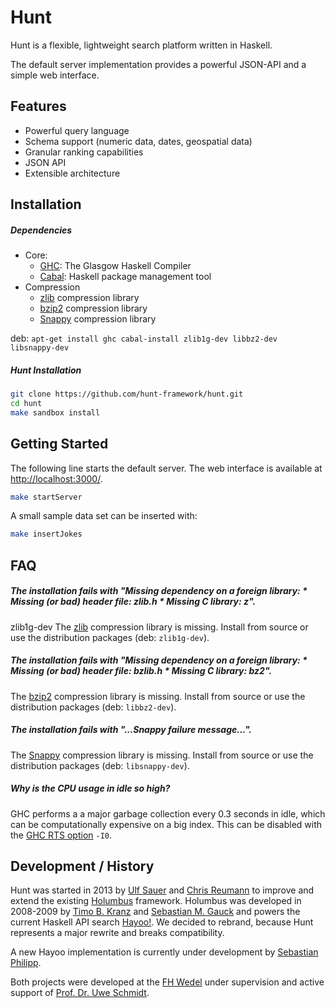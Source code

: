 Hunt
====

Hunt is a flexible, lightweight search platform written in Haskell.

The default server implementation provides a powerful JSON-API and a simple web interface.

Features
----

- Powerful query language
- Schema support (numeric data, dates, geospatial data)
- Granular ranking capabilities
- JSON API
- Extensible architecture


Installation
----

##### Dependencies

- Core:
  - [GHC](https://www.haskell.org/ghc/): The Glasgow Haskell Compiler
  - [Cabal](http://www.haskell.org/cabal/): Haskell package management tool
- Compression
  - [zlib][zlib] compression library
  - [bzip2][bzip] compression library
  - [Snappy][snappy] compression library

deb: `apt-get install ghc cabal-install zlib1g-dev libbz2-dev libsnappy-dev`

##### Hunt Installation

```bash
git clone https://github.com/hunt-framework/hunt.git
cd hunt
make sandbox install
```

Getting Started
----

The following line starts the default server.
The web interface is available at [http://localhost:3000/](http://localhost:3000/).

```bash
make startServer
```

A small sample data set can be inserted with:

```bash
make insertJokes
```


FAQ
----

##### The installation fails with "Missing dependency on a foreign library: * Missing (or bad) header file: zlib.h * Missing C library: z".
zlib1g-dev
The [zlib][zlib] compression library is missing. Install from source or use the distribution
packages (deb: `zlib1g-dev`).

##### The installation fails with "Missing dependency on a foreign library: * Missing (or bad) header file: bzlib.h * Missing C library: bz2".
The [bzip2][bzip] compression library is missing. Install from source or use the distribution
packages (deb: `libbz2-dev`).

##### The installation fails with "...Snappy failure message...".
The [Snappy][snappy] compression library is missing. Install from source or use the distribution
packages (deb: `libsnappy-dev`).

##### Why is the CPU usage in idle so high?
GHC performs a a major garbage collection every 0.3 seconds in idle, which can be computationally
expensive on a big index. This can be disabled with the [GHC RTS option][ghc-rts] `-I0`.


Development / History
----

Hunt was started in 2013 by [Ulf Sauer][ulf] and [Chris Reumann][chris] to improve and extend the
existing [Holumbus][holumbus] framework.
Holumbus was developed in 2008-2009 by [Timo B. Kranz][timo] and [Sebastian M. Gauck][sebastian] and
powers the current Haskell API search [Hayoo!][hayoo].
We decided to rebrand, because Hunt represents a major rewrite and breaks compatibility.

A new Hayoo implementation is currently under development by [Sebastian Philipp][seb].

Both projects were developed at the [FH Wedel][fhwedel] under supervision and active support of
[Prof. Dr. Uwe Schmidt][uwe].



[hunt-tutorial]: https://github.com/hunt-framework/hunt/tba "Hunt Tutorial"
[hunt-wiki]:     https://github.com/hunt-framework/hunt/tba "Hunt Wiki"

[fhwedel]:       http://www.fh-wedel.de/                    "FH-Wedel: University of Apllied Sciences"
[holumbus]:      https://github.com/fortytools/holumbus     "Holumbus Framework"
[hayoo]:         http://holumbus.fh-wedel.de/hayoo          "Hayoo"

[seb]:           https://github.com/sebastian-philipp       "GitHub: Sebastian Philipp"
[chris]:         https://github.com/chrisreu                "GitHub: Chris Reumann"
[ulf]:           https://github.com/ulfs                    "GitHub: Ulf Sauer"
[timo]:          https://twitter.com/tbk303                 "Twitter: Timo B. Kranz"
[sebastian]:     https://twitter.com/sgauck                 "Twitter: Sebastian M. Gauck"
[uwe]:           http://www.fh-wedel.de/~si/                "FH-Wedel: Prof. Dr. Uwe Schmidt"

[ghc-rts]:       https://www.haskell.org/ghc/docs/latest/html/users_guide/runtime-control.html "GHC RTS options"

[zlib]:          http://www.zlib.net/                       "zlib"
[bzip]:          http://bzip.org/                           "bzip2"
[snappy]:        https://code.google.com/p/snappy/          "Snappy"
